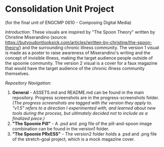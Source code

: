 # Consolidation Unit Project
(for the final unit of ENGCMP 0610 - Composing Digital Media)

*Introduction:*
These visuals are inspired by "The Spoon Theory" written by Christine Miserandino (source: https://butyoudontlooksick.com/articles/written-by-christine/the-spoon-theory/) and the surrounding chronic illness community. The version 1 visual is made as a poster to raise awareness of Miserandino's writing and the concept of invisible illness, making the target audience people outside of the spoonie community. The version 2 visual is a cover for a faux magazine that would have the target audience of the chronic illness community themselves.

*Repository Navigation:*
1. **General** - ASSETS.md and README.md can be found in the main repository. Progress screenshots are in the progress-screenshots folder.
    *(The progress screenshots are tagged with the version they apply to. "v1.5" refers to a direction I experimented with, and learned about new tools during the process, but ultimately decided not to include as a finalized piece.)*
2. **"The Spoonie Pill"** - A .psd and .png file of the pill-and-spoon image combination can be found in the version1 folder.
3. **"The Spoonie PRxESS"** - The version2 folder holds a .psd and .png file of the stretch-goal project, which is a mock magazine cover.

